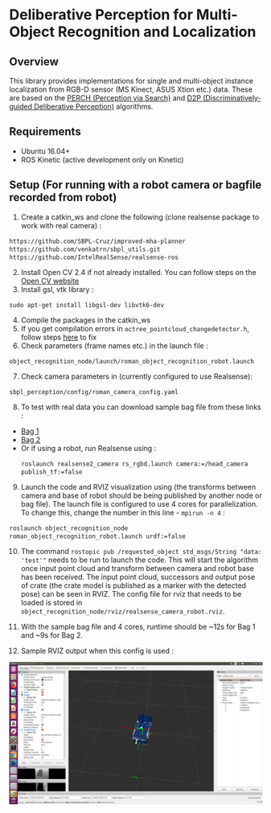 # Deliberative Perception for Multi-Object Recognition and Localization

Overview
--------
This library provides implementations for single and multi-object instance localization from RGB-D sensor (MS Kinect, ASUS Xtion etc.) data. These are based on the <a href="http://www.cs.cmu.edu/~venkatrn/papers/icra16a.pdf">PERCH (Perception via Search)</a> and <a href="http://www.cs.cmu.edu/~venkatrn/papers/rss16.pdf">D2P (Discriminatively-guided Deliberative Perception)</a> algorithms.

Requirements
------------
- Ubuntu 16.04+
- ROS Kinetic (active development only on Kinetic)

Setup (For running with a robot camera or bagfile recorded from robot)
-----
1. Create a catkin_ws and clone the following (clone realsense package to work with real camera) :
```
https://github.com/SBPL-Cruz/improved-mha-planner
https://github.com/venkatrn/sbpl_utils.git
https://github.com/IntelRealSense/realsense-ros
```
2. Install Open CV 2.4 if not already installed. You can follow steps on the <a href="https://docs.opencv.org/2.4/doc/tutorials/introduction/linux_install/linux_install.html">Open CV website</a>
3. Install gsl, vtk library :
```
sudo apt-get install libgsl-dev libvtk6-dev
```
4. Compile the packages in the catkin_ws
5. If you get compilation errors in ```octree_pointcloud_changedetector.h```, follow steps <a href="https://github.com/PointCloudLibrary/pcl/issues/2564">here</a> to fix
6. Check parameters (frame names etc.) in the launch file :
```
object_recognition_node/launch/roman_object_recognition_robot.launch
```
7. Check camera parameters in (currently configured to use Realsense):
```
sbpl_perception/config/roman_camera_config.yaml
```
8. To test with real data you can download sample bag file from these links :
* <a href="https://drive.google.com/file/d/1X4yzLiQTnaXYLKMgNcFwvKDNLZDHyxPz/view?usp=sharing">Bag 1</a>
* <a href="https://drive.google.com/file/d/196hBLNwqhEgh-8tK8u-tqNAjxM6xgTaY/view?usp=sharing">Bag 2</a> 
* Or if using a robot, run Realsense using :
  ```
  roslaunch realsense2_camera rs_rgbd.launch camera:=/head_camera publish_tf:=false
  ```
9. Launch the code and RVIZ visualization using (the transforms between camera and base of robot should be being published by another node or bag file). The launch file is configured to use 4 cores for parallelization. To change this, change the number in this line - ```mpirun -n 4``` : 
```
roslaunch object_recognition_node roman_object_recognition_robot.launch urdf:=false
```
10. The command ```rostopic pub /requested_object std_msgs/String "data: 'test'"``` needs to be run to launch the code. This will start the algorithm once input point cloud and transform between camera and robot base has been received. The input point cloud, successors and output pose of crate (the crate model is published as a marker with the detected pose) can be seen in RVIZ. The config file for rviz that needs to be loaded is stored in ```object_recognition_node/rviz/realsense_camera_robot.rviz```.

11. With the sample bag file and 4 cores, runtime should be ~12s for Bag 1 and ~9s for Bag 2.

12. Sample RVIZ output when this config is used :

![Image of Yaktocat](images/rviz_output.png)



